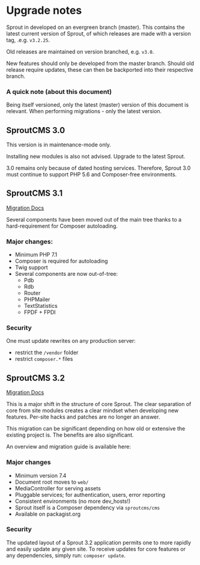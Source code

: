 Upgrade notes
=============

Sprout in developed on an evergreen branch (master). This contains the latest current version of Sprout, of which releases are made with a version tag, .e.g. `v3.2.25`.

Old releases are maintained on version branched, e.g. `v3.0`.

New features should only be developed from the master branch. Should old release require updates, these can then be backported into their respective branch.


### A quick note (about this document)

Being itself versioned, only the latest (master) version of this document is relevant. When performing migrations - only the latest version.


## SproutCMS 3.0

This version is in maintenance-mode only.

Installing new modules is also not advised. Upgrade to the latest Sprout.

3.0 remains only because of dated hosting services. Therefore, Sprout 3.0 must continue to support PHP 5.6 and Composer-free environments.


## SproutCMS 3.1

[Migration Docs](documentation/v31-upgrade.md)

Several components have been moved out of the main tree thanks to a hard-requirement for Composer autoloading.


### Major changes:

- Minimum PHP 7.1
- Composer is required for autoloading
- Twig support
- Several components are now out-of-tree:
  - Pdb
  - Rdb
  - Router
  - PHPMailer
  - TextStatistics
  - FPDF + FPDI


### Security

One must update rewrites on any production server:

- restrict the `/vendor` folder
- restrict `composer.*` files



## SproutCMS 3.2

[Migration Docs](documentation/v32-upgrade.md)

This is a major shift in the structure of core Sprout. The clear separation of core from site modules creates a clear mindset when developing new features. Per-site hacks and patches are no longer an answer.

This migration can be significant depending on how old or extensive the existing project is. The benefits are also significant.

An overview and migration guide is available here:


### Major changes

- Minimum version 7.4
- Document root moves to `web/`
- MediaController for serving assets
- Pluggable services; for authentication, users, error reporting
- Consistent environments (no more dev_hosts!)
- Sprout itself is a Composer dependency via `sproutcms/cms`
- Available on packagist.org


### Security

The updated layout of a Sprout 3.2 application permits one to more rapidly and easily update any given site. To receive updates for core features or any dependencies, simply run: `composer update`.

